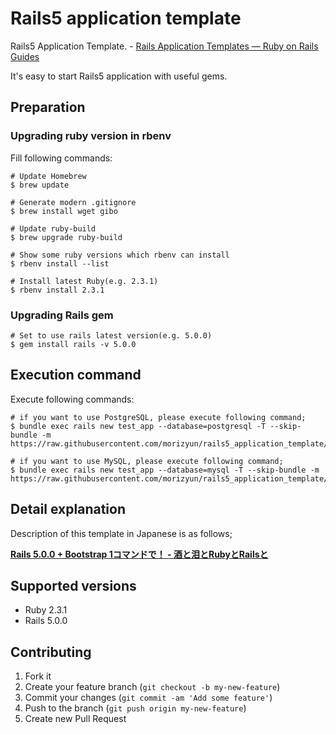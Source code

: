 # Rails5 application template

Rails5 Application Template. - [Rails Application Templates — Ruby on Rails Guides](http://guides.rubyonrails.org/rails_application_templates.html)

It's easy to start Rails5 application with useful gems.

## Preparation

### Upgrading ruby version in rbenv

Fill following commands:

```
# Update Homebrew
$ brew update

# Generate modern .gitignore
$ brew install wget gibo

# Update ruby-build
$ brew upgrade ruby-build

# Show some ruby versions which rbenv can install
$ rbenv install --list

# Install latest Ruby(e.g. 2.3.1)
$ rbenv install 2.3.1
```

### Upgrading Rails gem

```
# Set to use rails latest version(e.g. 5.0.0)
$ gem install rails -v 5.0.0
```

## Execution command

Execute following commands:

```
# if you want to use PostgreSQL, please execute following command;
$ bundle exec rails new test_app --database=postgresql -T --skip-bundle -m https://raw.githubusercontent.com/morizyun/rails5_application_template/master/app_template.rb

# if you want to use MySQL, please execute following command;
$ bundle exec rails new test_app --database=mysql -T --skip-bundle -m https://raw.githubusercontent.com/morizyun/rails5_application_template/master/app_template.rb
```

## Detail explanation

Description of this template in Japanese is as follows;

**[Rails 5.0.0 + Bootstrap 1コマンドで！ - 酒と泪とRubyとRailsと](http://morizyun.github.io/blog/rails5-application-templates/)**

## Supported versions

- Ruby 2.3.1
- Rails 5.0.0

## Contributing

1. Fork it
2. Create your feature branch (`git checkout -b my-new-feature`)
3. Commit your changes (`git commit -am 'Add some feature'`)
4. Push to the branch (`git push origin my-new-feature`)
5. Create new Pull Request
